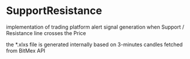 # SupportResistance
implementation of trading platform alert signal generation when Support / Resistance line crosses the Price

the *.xlxs file is generated internally based on 3-minutes candles fetched from BitMex API
